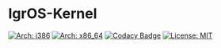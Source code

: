 # IgrOS-Kernel
[![Arch: i386](https://github.com/IGR2014/IgrOS-Kernel/workflows/IgrOS-Kernel%20i386%20C/C++%20CI/badge.svg)](https://github.com/actions?workflowID=IgrOS-Kernel%20x86_64%20C%2FC%2B%2B%20CI)
[![Arch: x86_64](https://github.com/IGR2014/IgrOS-Kernel/workflows/IgrOS-Kernel%20x86_64%20C/C++%20CI/badge.svg)](https://github.com/actions?workflowID=IgrOS-Kernel%20x86_64%20C%2FC%2B%2B%20CI)
[![Codacy Badge](https://api.codacy.com/project/badge/Grade/1a4425daf2a946448a3d9c915c25da71)](https://app.codacy.com/app/IGR2014/IgrOS-Kernel?utm_source=github.com&utm_medium=referral&utm_content=IGR2014/IgrOS-Kernel&utm_campaign=Badge_Grade_Dashboard)
[![License: MIT](https://img.shields.io/badge/License-MIT-yellow.svg)](https://opensource.org/licenses/MIT)
